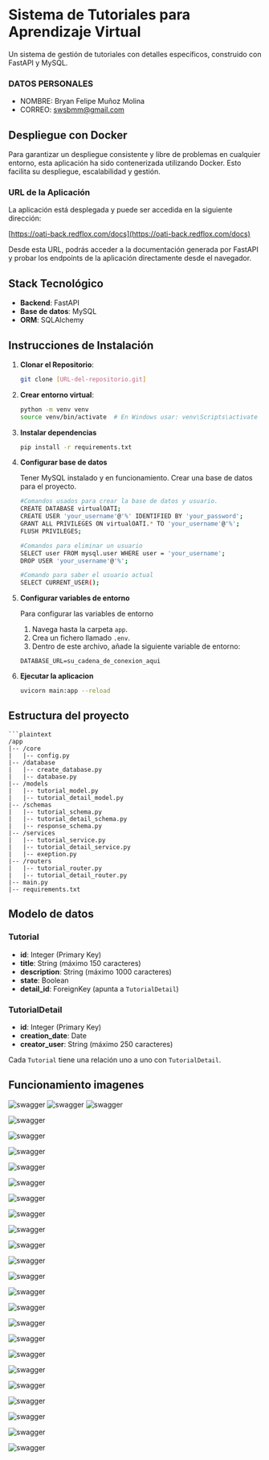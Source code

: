 # Sistema de Tutoriales para Aprendizaje Virtual

Un sistema de gestión de tutoriales con detalles específicos, construido con FastAPI y MySQL.

### DATOS PERSONALES
- NOMBRE: Bryan Felipe Muñoz Molina
- CORREO: swsbmm@gmail.com

## Despliegue con Docker

Para garantizar un despliegue consistente y libre de problemas en cualquier entorno, esta aplicación ha sido contenerizada utilizando Docker. Esto facilita su despliegue, escalabilidad y gestión.

### URL de la Aplicación

La aplicación está desplegada y puede ser accedida en la siguiente dirección:

[https://oati-back.redflox.com/docs](https://oati-back.redflox.com/docs)

Desde esta URL, podrás acceder a la documentación generada por FastAPI y probar los endpoints de la aplicación directamente desde el navegador.


## Stack Tecnológico

- **Backend**: FastAPI
- **Base de datos**: MySQL
- **ORM**: SQLAlchemy


## Instrucciones de Instalación

1. **Clonar el Repositorio**:
   ```bash
   git clone [URL-del-repositorio.git]

2. **Crear entorno virtual**:
    ```bash
    python -m venv venv
    source venv/bin/activate  # En Windows usar: venv\Scripts\activate

3. **Instalar dependencias**
    ```bash
    pip install -r requirements.txt

4. **Configurar base de datos**

    Tener MySQL instalado y en funcionamiento. Crear una base de datos para el proyecto.
    ```bash
    #Comandos usados para crear la base de datos y usuario.
    CREATE DATABASE virtualOATI;
    CREATE USER 'your_username'@'%' IDENTIFIED BY 'your_password';
    GRANT ALL PRIVILEGES ON virtualOATI.* TO 'your_username'@'%';
    FLUSH PRIVILEGES;

    #Comandos para eliminar un usuario
    SELECT user FROM mysql.user WHERE user = 'your_username';
    DROP USER 'your_username'@'%';

    #Comando para saber el usuario actual
    SELECT CURRENT_USER();


5. **Configurar variables de entorno**

    Para configurar las variables de entorno

    1. Navega hasta la carpeta `app`.
    2. Crea un fichero llamado `.env`.
    3. Dentro de este archivo, añade la siguiente variable de entorno:

    ```plaintext
    DATABASE_URL=su_cadena_de_conexion_aqui

6. **Ejecutar la aplicacion**

    ```bash
    uvicorn main:app --reload

## Estructura del proyecto

    ```plaintext
    /app
    |-- /core
    |   |-- config.py
    |-- /database
    |   |-- create_database.py
    |   |-- database.py
    |-- /models
    |   |-- tutorial_model.py
    |   |-- tutorial_detail_model.py
    |-- /schemas
    |   |-- tutorial_schema.py
    |   |-- tutorial_detail_schema.py
    |   |-- response_schema.py
    |-- /services
    |   |-- tutorial_service.py
    |   |-- tutorial_detail_service.py
    |   |-- exeption.py
    |-- /routers
    |   |-- tutorial_router.py
    |   |-- tutorial_detail_router.py
    |-- main.py
    |-- requirements.txt


## Modelo de datos

### Tutorial

- **id**: Integer (Primary Key)
- **title**: String (máximo 150 caracteres)
- **description**: String (máximo 1000 caracteres)
- **state**: Boolean
- **detail_id**: ForeignKey (apunta a `TutorialDetail`)

### TutorialDetail

- **id**: Integer (Primary Key)
- **creation_date**: Date
- **creator_user**: String (máximo 250 caracteres)

Cada `Tutorial` tiene una relación uno a uno con `TutorialDetail`.

## Funcionamiento imagenes

![swagger](https://retos.redflox.com/oati-prueba/endpoints.png)
![swagger](https://retos.redflox.com/oati-prueba/todos_los_tutoriales_con_detalle.png)
![swagger](https://retos.redflox.com/oati-prueba/todos_los_tutoriales_con_detalle_response.png)

![swagger](https://retos.redflox.com/oati-prueba/create_tutorial_with_details.png)

![swagger](https://retos.redflox.com/oati-prueba/create_tutorial_with_details_response.png)

![swagger](https://retos.redflox.com/oati-prueba/read_tutorial.png)

![swagger](https://retos.redflox.com/oati-prueba/read_tutorial_response.png)

![swagger](https://retos.redflox.com/oati-prueba/update_tutorial.png)

![swagger](https://retos.redflox.com/oati-prueba/update_tutorial_response.png)

![swagger](https://retos.redflox.com/oati-prueba/delete_tutorial.png)

![swagger](https://retos.redflox.com/oati-prueba/delete_tutorial_response.png)

![swagger](https://retos.redflox.com/oati-prueba/list_tutorials.png)

![swagger](https://retos.redflox.com/oati-prueba/list_tutorials_response.png)

![swagger](https://retos.redflox.com/oati-prueba/create_tutorial.png)

![swagger](https://retos.redflox.com/oati-prueba/create_tutorial_response.png)

![swagger](https://retos.redflox.com/oati-prueba/read_all_details.png)

![swagger](https://retos.redflox.com/oati-prueba/read_all_details_response.png)

![swagger](https://retos.redflox.com/oati-prueba/read_detail_for_tutorial.png)

![swagger](https://retos.redflox.com/oati-prueba/read_detail_for_tutorial_response.png)

![swagger](https://retos.redflox.com/oati-prueba/create_detail_for_tutorial.png)

![swagger](https://retos.redflox.com/oati-prueba/create_detail_for_tutorial_response.png)

![swagger](https://retos.redflox.com/oati-prueba/update_detail_by_id.png)

![swagger](https://retos.redflox.com/oati-prueba/update_detail_by_id_response.png)

![swagger](https://retos.redflox.com/oati-prueba/delete_detail_by_id.png)

![swagger](https://retos.redflox.com/oati-prueba/delete_detail_by_id_response.png)